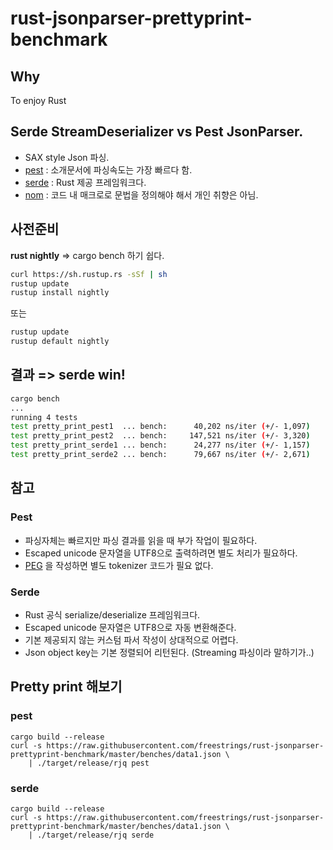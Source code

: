 # rust-jsonparser-prettyprint-benchmark

## Why
To enjoy Rust

## Serde StreamDeserializer vs Pest JsonParser.
* SAX style Json 파싱.
* [pest](https://github.com/pest-parser/pest) : 소개문서에 파싱속도는 가장 빠르다 함.
* [serde](https://github.com/serde-rs/serde) : Rust 제공 프레임워크다.
* [nom](https://github.com/Geal/nom) : 코드 내 매크로로 문법을 정의해야 해서 개인 취향은 아님.

## 사전준비 
**rust nightly** => cargo bench 하기 쉽다.
```bash
curl https://sh.rustup.rs -sSf | sh
rustup update
rustup install nightly
```

또는 

```bash
rustup update
rustup default nightly
```

## 결과 => serde win!
```bash
cargo bench
...
running 4 tests
test pretty_print_pest1  ... bench:      40,202 ns/iter (+/- 1,097)
test pretty_print_pest2  ... bench:     147,521 ns/iter (+/- 3,320)
test pretty_print_serde1 ... bench:      24,277 ns/iter (+/- 1,157)
test pretty_print_serde2 ... bench:      79,667 ns/iter (+/- 2,671)
```

## 참고

### Pest
* 파싱자체는 빠르지만 파싱 결과를 읽을 때 부가 작업이 필요하다.
* Escaped unicode 문자열을 UTF8으로 출력하려면 별도 처리가 필요하다.
* [PEG](https://en.wikipedia.org/wiki/Parsing_expression_grammar) 을 작성하면 별도 tokenizer 코드가 필요 없다.

### Serde
* Rust 공식 serialize/deserialize 프레임워크다.
* Escaped unicode 문자열은 UTF8으로 자동 변환해준다.
* 기본 제공되지 않는 커스텀 파서 작성이 상대적으로 어렵다.
* Json object key는 기본 정렬되어 리턴된다. (Streaming 파싱이라 말하기가..)

## Pretty print 해보기

### pest
```
cargo build --release
curl -s https://raw.githubusercontent.com/freestrings/rust-jsonparser-prettyprint-benchmark/master/benches/data1.json \
    | ./target/release/rjq pest
```

### serde
```
cargo build --release
curl -s https://raw.githubusercontent.com/freestrings/rust-jsonparser-prettyprint-benchmark/master/benches/data1.json \
    | ./target/release/rjq serde
```